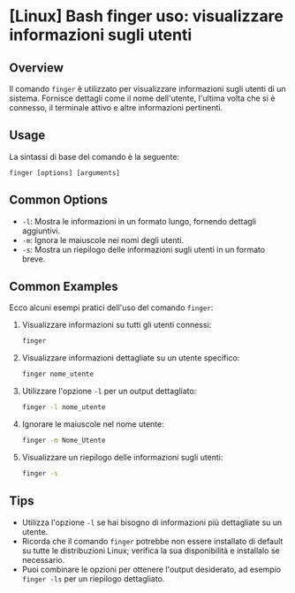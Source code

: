 # [Linux] Bash finger uso: visualizzare informazioni sugli utenti

## Overview
Il comando `finger` è utilizzato per visualizzare informazioni sugli utenti di un sistema. Fornisce dettagli come il nome dell'utente, l'ultima volta che si è connesso, il terminale attivo e altre informazioni pertinenti.

## Usage
La sintassi di base del comando è la seguente:

```
finger [options] [arguments]
```

## Common Options
- `-l`: Mostra le informazioni in un formato lungo, fornendo dettagli aggiuntivi.
- `-m`: Ignora le maiuscole nei nomi degli utenti.
- `-s`: Mostra un riepilogo delle informazioni sugli utenti in un formato breve.

## Common Examples
Ecco alcuni esempi pratici dell'uso del comando `finger`:

1. Visualizzare informazioni su tutti gli utenti connessi:
   ```bash
   finger
   ```

2. Visualizzare informazioni dettagliate su un utente specifico:
   ```bash
   finger nome_utente
   ```

3. Utilizzare l'opzione `-l` per un output dettagliato:
   ```bash
   finger -l nome_utente
   ```

4. Ignorare le maiuscole nel nome utente:
   ```bash
   finger -m Nome_Utente
   ```

5. Visualizzare un riepilogo delle informazioni sugli utenti:
   ```bash
   finger -s
   ```

## Tips
- Utilizza l'opzione `-l` se hai bisogno di informazioni più dettagliate su un utente.
- Ricorda che il comando `finger` potrebbe non essere installato di default su tutte le distribuzioni Linux; verifica la sua disponibilità e installalo se necessario.
- Puoi combinare le opzioni per ottenere l'output desiderato, ad esempio `finger -ls` per un riepilogo dettagliato.